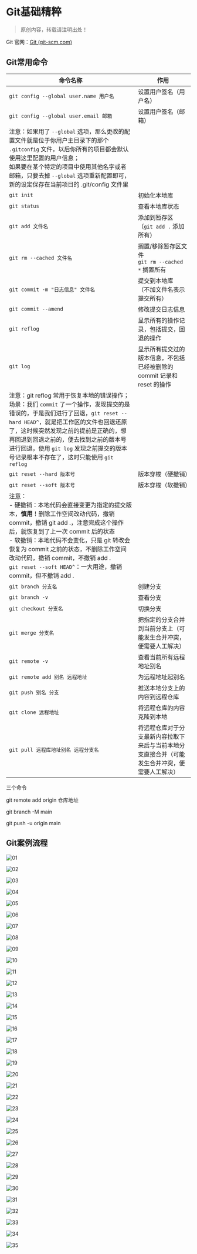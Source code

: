 # Git基础精粹

> 原创内容，转载请注明出处！

Git 官网：[Git (git-scm.com)](https://git-scm.com/)

## Git常用命令

| 命令名称                                                     | 作用                                                         |
| ------------------------------------------------------------ | ------------------------------------------------------------ |
| `git config --global user.name 用户名`                       | 设置用户签名（用户名）                                       |
| `git config --global user.email 邮箱`                        | 设置用户签名（邮箱）                                         |
| 注意：如果用了 `--global` 选项，那么更改的配置文件就是位于你用户主目录下的那个 `.gitconfig` 文件，以后你所有的项目都会默认使用这里配置的用户信息；<br />如果要在某个特定的项目中使用其他名字或者邮箱，只要去掉 `--global` 选项重新配置即可，新的设定保存在当前项目的 .git/config 文件里 |                                                              |
| `git init`                                                   | 初始化本地库                                                 |
| `git status`                                                 | 查看本地库状态                                               |
| `git add 文件名`                                             | 添加到暂存区<br />（`git add .` 添加所有）                   |
| `git rm --cached 文件名`                                     | 搁置/移除暂存区文件<br />`git rm --cached *` 搁置所有        |
| `git commit -m "日志信息" 文件名`                            | 提交到本地库<br />（不加文件名表示提交所有）                 |
| `git commit --amend`                                         | 修改提交日志信息                                             |
| `git reflog`                                                 | 显示所有的操作记录，包括提交，回退的操作                     |
| `git log`                                                    | 显示所有提交过的版本信息，不包括已经被删除的 commit 记录和 reset 的操作 |
| 注意：git reflog 常用于恢复本地的错误操作；<br />场景：我们 `commit` 了一个操作，发现提交的是错误的，于是我们进行了回退，`git reset --hard HEAD^`，就是把工作区的文件也回退还原了，这时候突然发现之前的提前是正确的，想再回退到回退之前的，便去找到之前的版本号进行回退，使用 `git log` 发现之前提交的版本号记录根本不存在了，这时只能使用 `git reflog` |                                                              |
| `git reset --hard 版本号`                                    | 版本穿梭（硬撤销）                                           |
| `git reset --soft 版本号`                                    | 版本穿梭（软撤销）                                           |
| 注意：<br />- 硬撤销：本地代码会直接变更为指定的提交版本，**慎用**！删除工作空间改动代码，撤销 commit，撤销 git add .，注意完成这个操作后，就恢复到了上一次 commit 后的状态<br />- 软撤销：本地代码不会变化，只是 git 转改会恢复为 commit 之前的状态，不删除工作空间改动代码，撤销 commit，不撤销 add .<br />`git reset --soft HEAD^`：一大用途，撤销 commit，但不撤销 add . |                                                              |
| `git branch 分支名`                                          | 创建分支                                                     |
| `git branch -v`                                              | 查看分支                                                     |
| `git checkout 分支名`                                        | 切换分支                                                     |
| `git merge 分支名`                                           | 把指定的分支合并到当前分支上（可能发生合并冲突，便需要人工解决） |
| `git remote -v`                                              | 查看当前所有远程地址别名                                     |
| `git remote add 别名 远程地址`                               | 为远程地址起别名                                             |
| `git push 别名 分支`                                         | 推送本地分支上的内容到远程仓库                               |
| `git clone 远程地址`                                         | 将远程仓库的内容克隆到本地                                   |
| `git pull 远程库地址别名 远程分支名`                         | 将远程仓库对于分支最新内容拉取下来后与当前本地分支直接合并（可能发生合并冲突，便需要人工解决） |

三个命令

git remote add origin 仓库地址

git branch -M main

git push -u origin main



## Git案例流程

![01](mark-img/01.png)

![02](mark-img/02.png)

![03](mark-img/03.png)

![04](mark-img/04.png)

![05](mark-img/05.png)

![06](mark-img/06.png)

![07](mark-img/07.png)

![08](mark-img/08.png)

![09](mark-img/09.png)

![10](mark-img/10.png)

![11](mark-img/11.png)

![12](mark-img/12.png)

![13](mark-img/13.png)

![14](mark-img/14.png)

![15](mark-img/15.png)

![16](mark-img/16.png)

![17](mark-img/17.png)

![18](mark-img/18.png)

![19](mark-img/19.png)

![20](mark-img/20.png)

![21](mark-img/21.png)

![22](mark-img/22.png)

![23](mark-img/23.png)

![24](mark-img/24.png)

![25](mark-img/25.png)

![26](mark-img/26.png)

![27](mark-img/27.png)

![28](mark-img/28.png)

![29](mark-img/29.png)

![30](mark-img/30.png)

![31](mark-img/31.png)

![32](mark-img/32.png)

![33](mark-img/33.png)

![34](mark-img/34.png)

![35](mark-img/35.png)